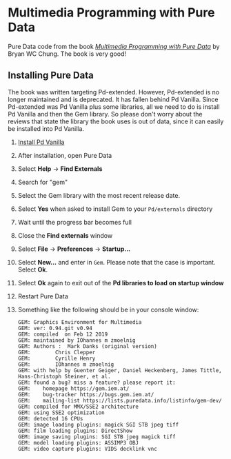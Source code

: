 # Multimedia Programming with Pure Data
Pure Data code from the book [_Multimedia Programming with Pure Data_](https://www.amazon.com/Multimedia-Programming-Pure-Bryan-Chung/dp/1782164642) by Bryan WC Chung. The book is very good!

## Installing Pure Data

The book was written targeting Pd-extended. However, Pd-extended is no longer maintained and is deprecated. It has fallen behind Pd Vanilla. Since Pd-extended was Pd Vanilla plus some libraries, all we need to do is install Pd Vanilla and then the Gem library. So please don't worry about the reviews that state the library the book uses is out of data, since it can easily be installed into Pd Vanilla.

1. [Install Pd Vanilla](https://puredata.info/)
2. After installation, open Pure Data
3. Select **Help** -> **Find Externals**
4. Search for "gem"
5. Select the Gem library with the most recent release date.
6. Select **Yes** when asked to install Gem to your `Pd/externals` directory
7. Wait until the progress bar becomes full
8. Close the **Find externals** window
9. Select **File** -> **Preferences** -> **Startup...**
10. Select **New...** and enter in `Gem`. Please note that the case is important. Select **Ok**.
11. Select **Ok** again to exit out of the **Pd libraries to load on startup window**
12. Restart Pure Data
13. Something like the following should be in your console window:
    
    ```
    GEM: Graphics Environment for Multimedia
    GEM: ver: 0.94.git v0.94
    GEM: compiled  on Feb 12 2019
    GEM: maintained by IOhannes m zmoelnig
    GEM: Authors :	Mark Danks (original version)
    GEM:		Chris Clepper
    GEM:		Cyrille Henry
    GEM:		IOhannes m zmoelnig
    GEM: with help by Guenter Geiger, Daniel Heckenberg, James Tittle, Hans-Christoph Steiner, et al.
    GEM: found a bug? miss a feature? please report it:
    GEM: 	homepage https://gem.iem.at/
    GEM: 	bug-tracker https://bugs.gem.iem.at/
    GEM: 	mailing-list https://lists.puredata.info/listinfo/gem-dev/
    GEM: compiled for MMX/SSE2 architecture
    GEM: using SSE2 optimization
    GEM: detected 16 CPUs
    GEM: image loading plugins: magick SGI STB jpeg tiff
    GEM: film loading plugins: DirectShow
    GEM: image saving plugins: SGI STB jpeg magick tiff
    GEM: model loading plugins: ASSIMP3 OBJ
    GEM: video capture plugins: VIDS decklink vnc
    ```
